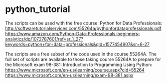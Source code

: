 # python_tutorial
The scripts can be used with the free course:  Python for Data Professionals:
http://softwaretutorialservices.com/55264a/pythonfordataprofessionals.pdf
https://www.amazon.com/Python-Data-Professionals-beginners-analytics/dp/1072787601/ref=sr_1_27?keywords=python+for+data+professionals&qid=1577454907&sr=8-27

The scripts are a free subset of the code used in the course 55264A.  The full set of scripts are available to those taking course 55264A to prepare for the Microsoft exam 98-381: Introduction to Programming Using Python:
https://www.microsoft.com/en-us/learning/course.aspx?cid=55264
https://www.microsoft.com/en-us/learning/exam-98-381.aspx
